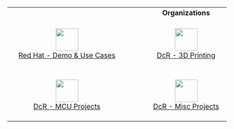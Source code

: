 <center>
  <table>
    <tr>
      <td align='center' colspan=3>
        <b>Organizations</b>
      </td>
    </tr>
    <tr>
      <td align='center'>
  <span>&nbsp;&nbsp;&nbsp;&nbsp;&nbsp;&nbsp;&nbsp;&nbsp;&nbsp;&nbsp;&nbsp;&nbsp;&nbsp;&nbsp;&nbsp;&nbsp;&nbsp;&nbsp;&nbsp;&nbsp;&nbsp;&nbsp;&nbsp;&nbsp;&nbsp;&nbsp;&nbsp;&nbsp;&nbsp;&nbsp;&nbsp;&nbsp;&nbsp;&nbsp;&nbsp;&nbsp;&nbsp;&nbsp;&nbsp;&nbsp;&nbsp;&nbsp;&nbsp;&nbsp;&nbsp;&nbsp;&nbsp;&nbsp;&nbsp;&nbsp;&nbsp;&nbsp;&nbsp;&nbsp;&nbsp;&nbsp;&nbsp;&nbsp;&nbsp;&nbsp;</span><br/>
        <a href="https://github.com/Red-Hat-Demo-Use-Cases">
          <img width=52 valign=middle src="https://avatars.githubusercontent.com/u/131318108?s=200&v=4"/><br/>
          Red Hat - Demo & Use Cases
        </a><br/>&nbsp;
      </td>
      <td align='center'>
  <span>&nbsp;&nbsp;&nbsp;&nbsp;&nbsp;&nbsp;&nbsp;&nbsp;&nbsp;&nbsp;&nbsp;&nbsp;&nbsp;&nbsp;&nbsp;&nbsp;&nbsp;&nbsp;&nbsp;&nbsp;&nbsp;&nbsp;&nbsp;&nbsp;&nbsp;&nbsp;&nbsp;&nbsp;&nbsp;&nbsp;&nbsp;&nbsp;&nbsp;&nbsp;&nbsp;&nbsp;&nbsp;&nbsp;&nbsp;&nbsp;&nbsp;&nbsp;&nbsp;&nbsp;&nbsp;&nbsp;&nbsp;&nbsp;&nbsp;&nbsp;&nbsp;&nbsp;&nbsp;&nbsp;&nbsp;&nbsp;&nbsp;&nbsp;&nbsp;&nbsp;</span><br/>
        <a href="#">
          <img width=52 valign=middle src="https://avatars.githubusercontent.com/u/155937497?s=200&v=4"/><br/>
          DcR - 3D Printing
        </a><br/>&nbsp;
      </td>
      <td align='center'>
  <span>&nbsp;&nbsp;&nbsp;&nbsp;&nbsp;&nbsp;&nbsp;&nbsp;&nbsp;&nbsp;&nbsp;&nbsp;&nbsp;&nbsp;&nbsp;&nbsp;&nbsp;&nbsp;&nbsp;&nbsp;&nbsp;&nbsp;&nbsp;&nbsp;&nbsp;&nbsp;&nbsp;&nbsp;&nbsp;&nbsp;&nbsp;&nbsp;&nbsp;&nbsp;&nbsp;&nbsp;&nbsp;&nbsp;&nbsp;&nbsp;&nbsp;&nbsp;&nbsp;&nbsp;&nbsp;&nbsp;&nbsp;&nbsp;&nbsp;&nbsp;&nbsp;&nbsp;&nbsp;&nbsp;&nbsp;&nbsp;&nbsp;&nbsp;&nbsp;&nbsp;</span><br/>
        <a href="https://github.com/DCR-Contribution-Projects">
          <img width=52 valign=middle src="https://avatars.githubusercontent.com/u/131319805?s=200&v=4"/><br/>
          DcR - Contribution (Forks)
        </a>
        <br/>&nbsp;
      </td>
    </tr>
    <tr>
      <td align='center'>
        &nbsp;<br/>
        <a href="https://github.com/DCR-MCU-Projects">
          <img width=52 valign=middle src="https://avatars.githubusercontent.com/u/131318633?s=200&v=4"/><br/>
          DcR - MCU Projects
        </a>
        <br/>&nbsp;
      </td>
      <td align='center'>
        &nbsp;<br/>
        <a href="https://github.com/DCR-Misc-Projects">
          <img width=52 valign=middle src="https://avatars.githubusercontent.com/u/131319508?s=200&v=4"/><br/>
          DcR - Misc Projects
        </a>
        <br/>&nbsp;
      </td>
      <td align='center'>
        &nbsp;<br/>
        <a href="https://github.com/DCR-Boilerplates-Templates">
          <img width=52 valign=middle src="https://avatars.githubusercontent.com/u/131320210?s=200&v=4"/><br/>
          DcR - Boilerplates Templates
        </a>
        <br/>&nbsp;
      </td>
    </tr>
  </table>
</center>
